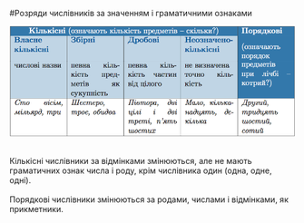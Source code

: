 #Розряди числiвникiв за значенням i граматичними ознаками

<div class="center">
<img src="../pics/7/1.png" width="600px" class="center"/>
</div>
<br>

Кiлькiснi числiвники за вiдмiнками змiнюються, але не мають граматичних ознак числа i роду, крiм числiвника один (одна, одне, однi).<br>
<br>
Порядковi числiвники змiнюються за родами, числами i вiдмiнками, як прикметники.

